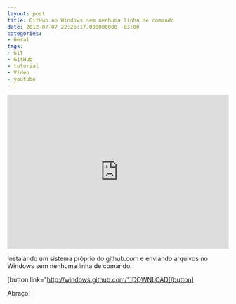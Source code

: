 ```yaml
---
layout: post
title: GitHub no Windows sem nenhuma linha de comando
date: 2012-07-07 22:26:17.000000000 -03:00
categories:
- Geral
tags:
- Git
- GitHub
- tutorial
- Vídeo
- youtube
---
```


<div class="video-responsive">
  <iframe src="http://www.youtube.com/embed/i-04EW1pCQU" height="350" width="100%" frameborder="0"></iframe>
</div>

Instalando um sistema próprio do github.com e enviando arquivos no Windows sem nenhuma linha de comando.

[button link="http://windows.github.com/"]DOWNLOAD[/button]

Abraço!

